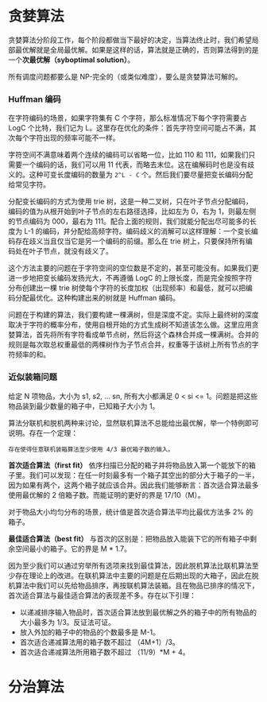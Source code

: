 # 贪婪算法

贪婪算法分阶段工作，每个阶段都做当下最好的决定，当算法终止时，我们希望局部最优解就是全局最优解。如果是这样的话，算法就是正确的，否则算法得到的是一个**次最优解（syboptimal solution）**。

所有调度问题都要么是 NP-完全的（或类似难度），要么是贪婪算法可解的。

### Huffman 编码

在字符编码的场景，如果字符集有 C 个字符，那么标准情况下每个字符需要占 LogC 个比特，我们记为 L。这里存在优化的条件：首先字符空间可能占不满，其次每个字符出现的频率可能不一样。

字符空间不满意味着两个连续的编码可以省略一位，比如 110 和 111，如果我们只需要一个编码的话，我们可以用 11 代表，而略去末位。这在编解码时也是没有歧义的。这种可变长度编码的数量为 `2^L - C` 个。然后我们要尽量把变长编码分配给常见字符。

分配变长编码的方式为使用 trie 树，这是一种二叉树，只在叶子节点分配编码，编码的值为从根开始到叶子节点的左右路径选择，比如左为 0，右为 1，则最左侧的节点编码为 000，最右为 111。配合上面的规则，我们就能分配出尽可能多的长度为 L-1 的编码，并分配给高频字符。编码歧义的消解可以这样理解：一个变长编码存在歧义当且仅当它是另一个编码的前缀。那么在 trie 树上，只要保持所有编码处在叶子节点，就没有歧义了。

这个方法主要的问题在于字符空间的空位数是不定的，甚至可能没有。如果我们更进一步地把变长编码发扬光大，不再遵循 LogC 的上限长度，而是完全按照字符分布创建出一棵 trie 树使每个字符的长度加权（出现频率）和最低，就可以把编码分配最优化。这种构建出来的树就是 Huffman 编码。

问题在于构建的算法，我们要构建一棵满树，但是深度不定。实际上最终树的深度取决于字符的概率分布，使用自根开始的方式生成树不知道该怎么做。这里应用贪婪算法，首先将所有字符看成单节点树，然后将这个森林合并成一棵满树。合并的规则是每次取总权重最低的两棵树作为子节点合并，权重等于该树上所有节点的字符频率的和。

### 近似装箱问题

给定 N 项物品，大小为 s1, s2, ... sn, 所有大小都满足 0 < si <= 1。问题是把这些物品装到最少数量的箱子中，已知箱子大小为 1。

算法分联机和脱机两种来讨论，显然联机算法不总能给出最优解，举一个特例即可说明。存在一个定理：

    存在使得任意联机装箱算法至少使用 4/3 最优箱子数的输入。

**首次适合算法（first fit）** 依序扫描已分配的箱子并将物品放入第一个能放下的箱子里。我们可以发现：在任一时刻最多有一个箱子其空出的部分大于箱子的一半，因为如果有两个，这两个箱子就应该合并。因此我们能够断言：首次适合算法最多使用最优解的 2 倍箱子数。而能证明的更好的界是 17/10（M）。

对于物品大小均匀分布的场景，统计值是首次适合算法平均比最优方法多 2% 的箱子。

**最佳适合算法（best fit）** 与首次的区别是：把物品放入能装下它的所有箱子中剩余空间最小的箱子。它的界是 M * 1.7。

因为至少我们可以通过穷举所有选项来找到最佳算法，因此脱机算法比联机算法至少存在理论上的改进。在联机算法中主要的问题是在后期出现的大箱子，因此在脱机算法中我们可以先给物品排序，再按联机算法装箱。且在物品已排序的情况下，首次适合算法与最佳适合算法的表现差不多。存在以下引理：

- 以递减排序输入物品时，首次适合算法放到最优解之外的箱子中的所有物品的大小最多为 1/3。反证法可证。
- 放入外加的箱子中的物品的个数最多是 M-1。
- 首次适合递减算法用的箱子数不超过 （4M+1）/3。
- 首次适合递减算法所用箱子数不超过 （11/9）*M + 4。

# 分治算法


